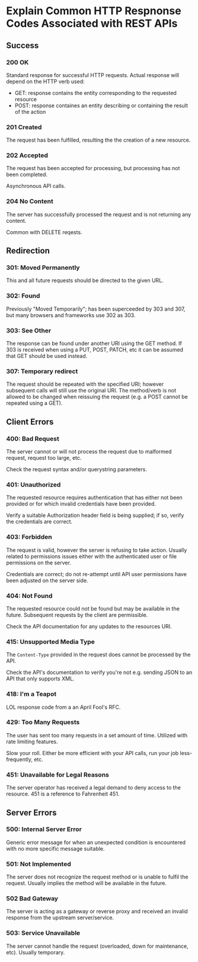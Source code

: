 # Explain Common HTTP Respnonse Codes Associated with REST APIs

## Success

### 200 OK

Standard response for successful HTTP requests. Actual response will depend on the HTTP verb used:

- GET: response contains the entity corresponding to the requested resource
- POST: response containes an entity describing or containing the result of the action

### 201 Created

The request has been fulfilled, resulting the the creation of a new resource.

### 202 Accepted

The request has been accepted for processing, but processing has not been completed.

Asynchronous API calls.

### 204 No Content

The server has successfully processed the request and is not returning any content.

Common with DELETE reqests.

## Redirection

### 301: Moved Permanently

This and all future requests should be directed to the given URL.

### 302: Found

Previously "Moved Temporarily"; has been superceeded by 303 and 307, but many browsers and frameworks use 302 as 303.

### 303: See Other

The response can be found under another URI using the GET method. If 303 is received when using a PUT, POST, PATCH, etc it can be assumed that GET should be used instead.

### 307: Temporary redirect

The request should be repeated with the specified URI; however subsequent calls will still use the original URI. The method/verb is not allowed to be changed when reissuing the request (e.g. a POST cannot be repeated using a GET).

## Client Errors

### 400: Bad Request

The server cannot or will not process the request due to malformed request, request too large, etc.

Check the request syntax and/or querystring parameters.

### 401: Unauthorized

The requested resource requires authentication that has either not been provided or for which invalid credentials have been provided.

Verify a suitable Authorization header field is being supplied; if so, verify the credentials are correct.

### 403: Forbidden

The request is valid, however the server is refusing to take action. Usually related to permissions issues either with the authenticated user or file permissions on the server.

Credentials are correct; do not re-attempt until API user permissions have been adjusted on the server side.

### 404: Not Found

The requested resource could not be found but may be available in the future. Subsequent requests by the client are permissible.

Check the API documentation for any updates to the resources URI.

### 415: Unsupported Media Type

The `Content-Type` provided in the request does cannot be processed by the API.

Check the API's documentation to verify you're not e.g. sending JSON to an API that only supports XML.

### 418: I'm a Teapot

LOL response code from a an April Fool's RFC.

### 429: Too Many Requests

The user has sent too many requests in a set amount of time. Utilized with rate limiting features.

Slow your roll. Either be more efficient with your API calls, run your job less-frequently, etc.

### 451: Unavailable for Legal Reasons

The server operator has received a legal demand to deny access to the resource. 451 is a reference to Fahrenheit 451.

## Server Errors

### 500: Internal Server Error

Generic error message for when an unexpected condition is encountered with no more specific message suitable.

### 501: Not Implemented

The server does not recognize the request method or is unable to fulfil the request. Usually implies the method will be available in the future.

### 502 Bad Gateway

The server is acting as a gateway or reverse proxy and received an invalid response from the upstream server/service.

### 503: Service Unavailable

The server cannot handle the request (overloaded, down for maintenance, etc). Usually temporary.
